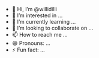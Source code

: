 - 👋 Hi, I’m @willidilli
- 👀 I’m interested in ...
- 🌱 I’m currently learning ...
- 💞️ I’m looking to collaborate on ...
- 📫 How to reach me ...
- 😄 Pronouns: ...
- ⚡ Fun fact: ...

<!---
willidilli/willidilli is a ✨ special ✨ repository because its `README.md` (this file) appears on your GitHub profile.
You can click the Preview link to take a look at your changes.
--->
